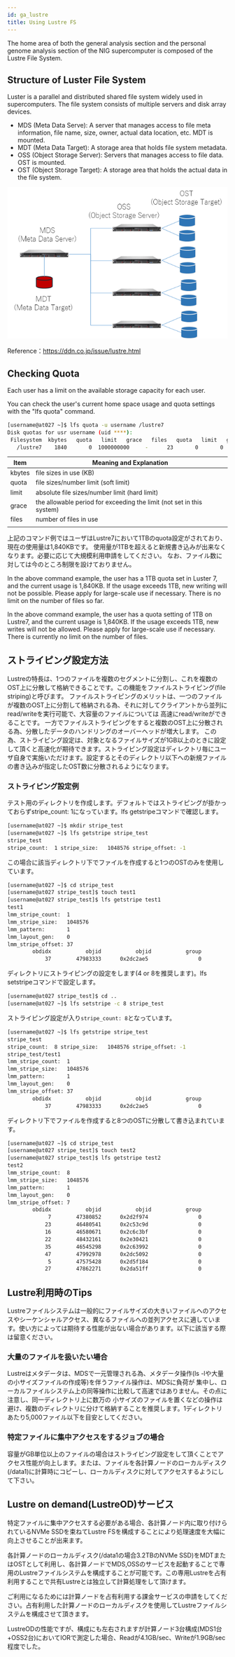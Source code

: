 ```yaml
---
id: ga_lustre
title: Using Lustre FS
---
```


The home area of both the general analysis section and the personal genome analysis section of the NIG supercomputer is composed of the Lustre File System.

## Structure of Luster File System

Luster is a parallel and distributed shared file system widely used in supercomputers.
The file system consists of multiple servers and disk array devices.

- MDS (Meta Data Serve): A server that manages access to file meta information, file name, size, owner, actual data location, etc. MDT is mounted.
- MDT (Meta Data Target): A storage area that holds file system metadata.
- OSS (Object Storage Server): Servers that manages access to file data. OST is mounted.
- OST (Object Storage Target): A storage area that holds the actual data in the file system.

![](lustre.png)

Reference：https://ddn.co.jp/issue/lustre.html


## Checking Quota


Each user has a limit on the available storage capacity for each user.

You can check the user's current home space usage and quota settings with the "lfs quota" command.


```bash
[username@at027 ~]$ lfs quota -u username /lustre7
Disk quotas for usr username (uid ****):
 Filesystem  kbytes   quota   limit   grace   files   quota   limit   grace
   /lustre7    1840       0  1000000000     -      23       0       0       -
```

| Item | Meaning and Explanation |
|----------|----------------------------------------------|
|kbytes | file sizes in use (KB) |
|quota | file sizes/number limit (soft limit)
|limit | absolute file sizes/number limit (hard limit) |
|grace | the allowable period for exceeding the limit (not set in this system)
|files | number of files in use
                        |
 
上記のコマンド例ではユーザはLustre7において1TBのquota設定がされており、現在の使用量は1,840KBです。
使用量が1TBを超えると新規書き込みが出来なくなります。必要に応じて大規模利用申請をしてください。
なお、ファイル数に対しては今のところ制限を設けておりません。
 
In the above command example, the user has a 1TB quota set in Luster 7, and the current usage is 1,840KB.
If the usage exceeds 1TB, new writing will not be possible. Please apply for large-scale use if necessary.
There is no limit on the number of files so far.

In the above command example, the user has a quota setting of 1TB on Lustre7, and the current usage is 1,840KB.
If the usage exceeds 1TB, new writes will not be allowed. Please apply for large-scale use if necessary.
There is currently no limit on the number of files.


 
## ストライピング設定方法

Lustreの特長は、1つのファイルを複数のセグメントに分割し、これを複数のOST上に分散して格納できることです。この機能をファイルストライピング(file striping)と呼びます。 ファイルストライピングのメリットは、一つのファイルが複数のOST上に分割して格納される為、それに対してクライアントから並列にread/writeを実行可能で、大容量のファイルについては 高速にread/writeができることです。 一方でファイルストライピングをすると複数のOST上に分散される為、分散したデータのハンドリングのオーバーヘッドが増大します。 この為、ストライピング設定は、対象となるファイルサイズが1GB以上のときに設定して頂くと高速化が期待できます。ストライピング設定はディレクトリ毎にユーザ自身で実施いただけます。設定するとそのディレクトリ以下への新規ファイルの書き込みが指定したOST数に分散されるようになります。

 

### ストライピング設定例

テスト用のディレクトリを作成します。デフォルトではストライピングが掛かっておらずstripe_count: 1になっています。lfs getstripeコマンドで確認します。

```bash
[username@at027 ~]$ mkdir stripe_test
[username@at027 ~]$ lfs getstripe stripe_test
stripe_test
stripe_count:  1 stripe_size:   1048576 stripe_offset: -1
```

この場合に該当ディレクトリ下でファイルを作成すると1つのOSTのみを使用しています。

```bash
[username@at027 ~]$ cd stripe_test
[username@at027 stripe_test]$ touch test1
[username@at027 stripe_test]$ lfs getstripe test1
test1
lmm_stripe_count:  1
lmm_stripe_size:   1048576
lmm_pattern:       1
lmm_layout_gen:    0
lmm_stripe_offset: 37
        obdidx           objid           objid           group
            37        47983333      0x2dc2ae5                0
```

ディレクトリにストライピングの設定をします(4 or 8を推奨します)。lfs setstripeコマンドで設定します。

```bash
[username@at027 stripe_test]$ cd ..
[username@at027 ~]$ lfs setstripe -c 8 stripe_test
```

ストライピング設定が入り`stripe_count: 8`となっています。

```bash
[username@at027 ~]$ lfs getstripe stripe_test
stripe_test
stripe_count:  8 stripe_size:   1048576 stripe_offset: -1
stripe_test/test1
lmm_stripe_count:  1
lmm_stripe_size:   1048576
lmm_pattern:       1
lmm_layout_gen:    0
lmm_stripe_offset: 37
        obdidx           objid           objid           group
            37        47983333      0x2dc2ae5                0
```

ディレクトリ下でファイルを作成すると8つのOSTに分散して書き込まれています。

```bash
[username@at027 ~]$ cd stripe_test
[username@at027 stripe_test]$ touch test2
[username@at027 stripe_test]$ lfs getstripe test2
test2
lmm_stripe_count:  8
lmm_stripe_size:   1048576
lmm_pattern:       1
lmm_layout_gen:    0
lmm_stripe_offset: 7
        obdidx           objid           objid           group
             7        47380852      0x2d2f974                0
            23        46480541      0x2c53c9d                0
            16        46580671      0x2c6c3bf                0
            22        48432161      0x2e30421                0
            35        46545298      0x2c63992                0
            47        47992978      0x2dc5092                0
             5        47575428      0x2d5f184                0
            27        47862271      0x2da51ff                0
```
 


## Lustre利用時のTips

Lustreファイルシステムは一般的にファイルサイズの大きいファイルへのアクセスやシーケンシャルアクセス、異なるファイルへの並列アクセスに適しています。使い方によっては期待する性能が出ない場合があります。以下に該当する際は留意ください。

### 大量のファイルを扱いたい場合

Lustreはメタデータは、MDSで一元管理される為、メタデータ操作(ls -lや大量の小サイズファイルの作成等)を伴うファイル操作は、MDSに負荷が 集中し、ローカルファイルシステム上の同等操作に比較して高速ではありません。その点に注意し、同一ディレクトリ上に数万の 小サイズのファイルを置くなどの操作は避け、複数のディレクトリに分けて格納することを推奨します。1ディレクトリあたり5,000ファイル以下を目安としてください。

### 特定ファイルに集中アクセスをするジョブの場合

容量がGB単位以上のファイルの場合はストライピング設定をして頂くことでアクセス性能が向上します。または、ファイルを各計算ノードのローカルディスク(/data1)に計算時にコピーし、ローカルディスクに対してアクセスするようにして下さい。


## Lustre on demand(LustreOD)サービス

特定ファイルに集中アクセスする必要がある場合、各計算ノード内に取り付けられているNVMe SSDを束ねてLustre FSを構成することにより処理速度を大幅に向上させることが出来ます。


各計算ノードのローカルディスク(/data1の場合3.2TBのNVMe SSD)をMDTまたはOSTとして利用し、各計算ノードでMDS,OSSのサービスを起動することで専用のLustreファイルシステムを構成することが可能です。この専用Lustreを占有利用することで共有Lustreとは独立して計算処理をして頂けます。

ご利用になるためには計算ノードを占有利用する課金サービスの申請をしてください。占有利用した計算ノードのローカルディスクを使用してLustreファイルシステムを構成させて頂きます。

LustreODの性能ですが、構成にも左右されますが計算ノード3台構成(MDS1台+OSS2台)においてIORで測定した場合、Readが4.1GB/sec、Writeが1.9GB/sec程度でした。
